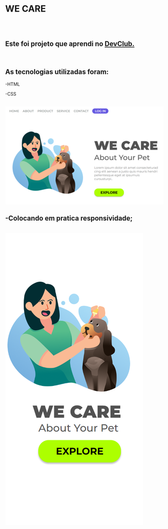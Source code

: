 <h1>WE CARE</h1>
<br>
<br>
<h2>Este foi projeto que aprendi no <a href="https://rodolfomori.com.br/devclub/">DevClub.</a> </h2> 

<br>
<h2> As tecnologias utilizadas foram:</h2>
<p>-HTML</p>
<p>-CSS</p>
<br>
<img src="https://github.com/JuliodeAndrade/Primeiro-projeto-Desafio-projeto-HTML-e-CSS-figma-1/blob/main/img/Captura%20de%20tela%202024-01-23%20214023.png?raw=true">
<h2>-Colocando em pratica responsividade;</h2>
<br>
<img src="https://github.com/JuliodeAndrade/Primeiro-projeto-Desafio-projeto-HTML-e-CSS-figma-1/blob/main/img/Captura%20de%20tela%202024-01-23%20214109.png?raw=true">
